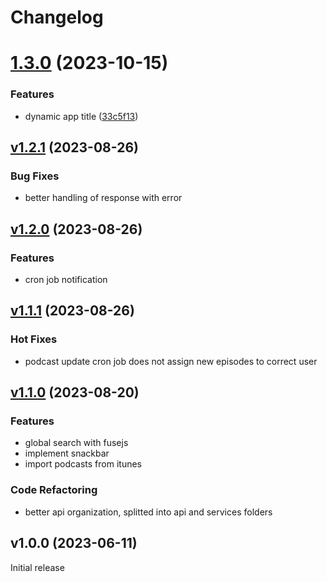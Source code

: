 # Changelog

# [1.3.0](https://github.com/c4mbr0nn3/podcats/compare/v1.2.1...v1.3.0) (2023-10-15)


### Features

* dynamic app title ([33c5f13](https://github.com/c4mbr0nn3/podcats/commit/33c5f138c6485b6b8fbde1ba77634a4377ca7ed8))

<a name="v1.2.1"></a>
## [v1.2.1](https://github.com/c4mbr0nn3/podcats/compare/v1.2.0...v1.2.1) (2023-08-26)

### Bug Fixes

* better handling of response with error


<a name="v1.2.0"></a>
## [v1.2.0](https://github.com/c4mbr0nn3/podcats/compare/v1.1.1...v1.2.0) (2023-08-26)

### Features

* cron job notification


<a name="v1.1.1"></a>
## [v1.1.1](https://github.com/c4mbr0nn3/podcats/compare/v1.1.0...v1.1.1) (2023-08-26)

### Hot Fixes

* podcast update cron job does not assign new episodes to correct user


<a name="v1.1.0"></a>
## [v1.1.0](https://github.com/c4mbr0nn3/podcats/compare/v1.0.0...v1.1.0) (2023-08-20)

### Features

* global search with fusejs
* implement snackbar
* import podcasts from itunes

### Code Refactoring

* better api organization, splitted into api and services folders


<a name="v1.0.0"></a>
## v1.0.0 (2023-06-11)

Initial release